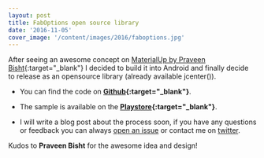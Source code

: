 ```yaml
---
layout: post
title: FabOptions open source library
date: '2016-11-05'
cover_image: '/content/images/2016/faboptions.jpg'
---
```


After seeing an awesome concept on [MaterialUp by Praveen Bisht](https://www.uplabs.com/posts/options-floating-interaction){:target="_blank"} I decided to build it into Android and finally decide to release as an opensource library (already available jcenter()).

- You can find the code on **[Github](https://github.com/JoaquimLey/FabOptions){:target="_blank"}**.

- The sample is available on the **[Playstore](https://play.google.com/store/apps/details?id=com.joaquimley.faboptions.sample){:target="_blank"}**.

- I will write a blog post about the process soon, if you have any questions or feedback you can always [open an issue](https://github.com/JoaquimLey/FabOptions/issues) or contact me on [twitter](https://twitter.com/JoaquimLey).


Kudos to **Praveen Bisht** for the awesome idea and design!